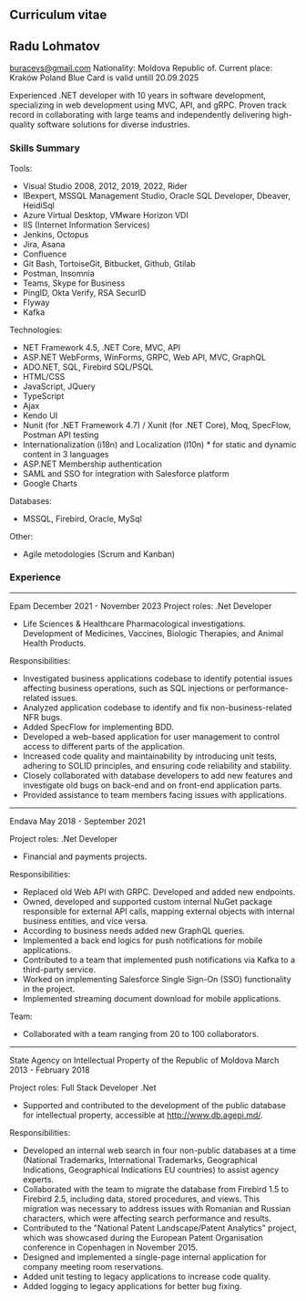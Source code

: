 ## Curriculum vitae
## Radu Lohmatov
buracevs@gmail.com
Nationality: Moldova Republic of.
Current place: Kraków Poland
Blue Card is valid untill 20.09.2025


Experienced .NET developer with 10 years in software development, specializing in web development using MVC,
API, and gRPC. Proven track record in collaborating with large teams and independently delivering 
high-quality software solutions for diverse industries.


### Skills Summary

Tools:
* Visual Studio 2008, 2012, 2019, 2022, Rider
* IBexpert, MSSQL Management Studio, Oracle SQL Developer, Dbeaver, HeidiSql
* Azure Virtual Desktop, VMware Horizon VDI
* IIS (Internet Information Services)
* Jenkins, Octopus
* Jira, Asana
* Confluence
* Git Bash, TortoiseGit, Bitbucket, Github, Gtilab
* Postman, Insomnia
* Teams, Skype for Business
* PingID, Okta Verify, RSA SecurID
* Flyway
* Kafka

Technologies:
* NET Framework 4.5, .NET Core, MVC, API
* ASP.NET WebForms, WinForms, GRPC, Web API, MVC, GraphQL
* ADO.NET, SQL, Firebird SQL/PSQL
* HTML/CSS
* JavaScript, JQuery
* TypeScript
* Ajax
* Kendo UI
* Nunit (for .NET Framework 4.7) / Xunit (for .NET  Core), Moq, SpecFlow, Postman API testing
* Internationalization (i18n) and Localization (l10n) * for static and dynamic content in 3 languages
* ASP.NET Membership authentication
* SAML and SSO for integration with Salesforce platform
* Google Charts

Databases:
* MSSQL, Firebird, Oracle, MySql

Other:
* Agile metodologies (Scrum and Kanban)

### Experience
---
Epam
December 2021 - November 2023
Project roles: .Net Developer

* Life Sciences & Healthcare Pharmacological investigations. Development of Medicines, Vaccines, Biologic Therapies, and Animal Health Products.

Responsibilities:
* Investigated business applications codebase to identify potential issues affecting business operations, such as SQL injections or performance-related issues.
* Analyzed application codebase to identify and fix non-business-related NFR bugs.
* Added SpecFlow for implementing BDD.
* Developed a web-based application for user management to control access to different parts of the application.
* Increased code quality and maintainability by introducing unit tests, adhering to SOLID principles, and ensuring code reliability and stability.
* Closely collaborated with database developers to add new features and investigate old bugs on back-end and on front-end application parts.
* Provided assistance to team members facing issues with applications.



---
Endava
May 2018 - September 2021

Project roles: .Net Developer

* Financial and payments projects.

Responsibilities:

* Replaced old Web API with GRPC. Developed and added new endpoints.
* Owned, developed and supported custom internal NuGet package responsible for external API calls, mapping external objects with internal business entities, and vice versa.
* According to business needs added new GraphQL queries.
* Implemented a back end logics for push notifications for mobile applications.
* Contributed to a team that implemented push notifications via Kafka to a third-party service.
* Worked on implementing Salesforce Single Sign-On (SSO) functionality in the project.
* Implemented streaming document download for mobile applications.


Team: 
* Collaborated with a team ranging from 20 to 100 collaborators.



---
State Agency on Intellectual Property of the Republic of Moldova
March 2013 - February 2018

Project roles: Full Stack Developer .Net
* Supported and contributed to the development of the public database for intellectual property, accessible at http://www.db.agepi.md/.

Responsibilities:
* Developed an internal web search in four non-public databases at a time (National Trademarks, International Trademarks, Geographical Indications, Geographical Indications EU countries) to assist agency experts.
* Collaborated with the team to migrate the database from Firebird 1.5 to Firebird 2.5, including data, stored procedures, and views. This migration was necessary to address issues with Romanian and Russian characters, which were affecting search performance and results.
* Contributed to the "National Patent Landscape/Patent Analytics" project, which was showcased during the European Patent Organisation conference in Copenhagen in November 2015.
* Designed and implemented a single-page internal application for company meeting room reservations.
* Added unit testing to legacy applications to increase code quality.
* Added logging to legacy applications for better bug fixing.


